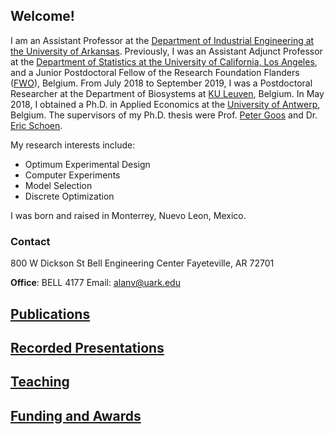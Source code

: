 ## Welcome!

I am an Assistant Professor at the [Department of Industrial Engineering at the University of Arkansas](https://industrial-engineering.uark.edu/). Previously, I was an Assistant Adjunct Professor at the [Department of Statistics at the University of California, Los Angeles](http://statistics.ucla.edu/), and a Junior Postdoctoral Fellow of the Research Foundation Flanders ([FWO](https://www.fwo.be/en/)), Belgium. From July 2018 to September 2019, I was a Postdoctoral Researcher at the Department of Biosystems at [KU Leuven](https://www.biw.kuleuven.be/biosyst/english), Belgium. In May 2018, I obtained a Ph.D. in Applied Economics at the [University of Antwerp](https://www.uantwerpen.be/en/about-uantwerp/faculties/faculty-of-business-and-economics/), Belgium. The supervisors of my Ph.D. thesis were Prof. [Peter Goos](http://www.experimental-design.eu/who/) and Dr. [Eric Schoen](http://www.experimental-design.eu/who/). 

My research interests include:
- Optimum Experimental Design
- Computer Experiments
- Model Selection
- Discrete Optimization

I was born and raised in Monterrey, Nuevo Leon, Mexico.

### Contact

800 W Dickson St 
Bell Engineering Center 
Fayeteville, AR 72701

**Office**: BELL 4177    Email: <alanv@uark.edu>	


## [Publications](publications.md)

## [Recorded Presentations](presentations.md)

## [Teaching](teaching.md)

## [Funding and Awards](funding.md)